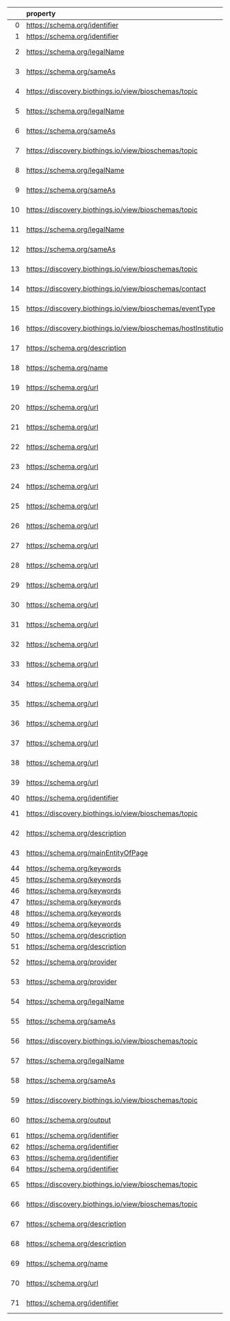 |    | property                                                       | Reference profile                                                  | Evaluated entity                                                                                   |
|---:|:---------------------------------------------------------------|:-------------------------------------------------------------------|:---------------------------------------------------------------------------------------------------|
|  0 | https://schema.org/identifier                                  | https://bioschemas.org/profiles/Dataset/1.0-RELEASE                | https://www.genenames.org/data/gene-symbol-report/#data-set                                        |
|  1 | https://schema.org/identifier                                  | https://bioschemas.org/profiles/Dataset/1.0-RELEASE                | https://www.genenames.org/data/genegroup/#data-set                                                 |
|  2 | https://schema.org/legalName                                   | https://bioschemas.org/profiles/Organization/0.2-DRAFT-2019_07_19  | Neddf9cc3bbd745979d97d44c1051ab88                                                                  |
|  3 | https://schema.org/sameAs                                      | https://bioschemas.org/profiles/Organization/0.2-DRAFT-2019_07_19  | Neddf9cc3bbd745979d97d44c1051ab88                                                                  |
|  4 | https://discovery.biothings.io/view/bioschemas/topic           | https://bioschemas.org/profiles/Organization/0.2-DRAFT-2019_07_19  | Neddf9cc3bbd745979d97d44c1051ab88                                                                  |
|  5 | https://schema.org/legalName                                   | https://bioschemas.org/profiles/Organization/0.2-DRAFT-2019_07_19  | Na68fc29b73db4d1ca2582c2753bbc551                                                                  |
|  6 | https://schema.org/sameAs                                      | https://bioschemas.org/profiles/Organization/0.2-DRAFT-2019_07_19  | Na68fc29b73db4d1ca2582c2753bbc551                                                                  |
|  7 | https://discovery.biothings.io/view/bioschemas/topic           | https://bioschemas.org/profiles/Organization/0.2-DRAFT-2019_07_19  | Na68fc29b73db4d1ca2582c2753bbc551                                                                  |
|  8 | https://schema.org/legalName                                   | https://bioschemas.org/profiles/Organization/0.2-DRAFT-2019_07_19  | N89bbbd9f39624920ae866d11fbfcebab                                                                  |
|  9 | https://schema.org/sameAs                                      | https://bioschemas.org/profiles/Organization/0.2-DRAFT-2019_07_19  | N89bbbd9f39624920ae866d11fbfcebab                                                                  |
| 10 | https://discovery.biothings.io/view/bioschemas/topic           | https://bioschemas.org/profiles/Organization/0.2-DRAFT-2019_07_19  | N89bbbd9f39624920ae866d11fbfcebab                                                                  |
| 11 | https://schema.org/legalName                                   | https://bioschemas.org/profiles/Organization/0.2-DRAFT-2019_07_19  | N2721e76fe8bb41dba9103d7ca6b60488                                                                  |
| 12 | https://schema.org/sameAs                                      | https://bioschemas.org/profiles/Organization/0.2-DRAFT-2019_07_19  | N2721e76fe8bb41dba9103d7ca6b60488                                                                  |
| 13 | https://discovery.biothings.io/view/bioschemas/topic           | https://bioschemas.org/profiles/Organization/0.2-DRAFT-2019_07_19  | N2721e76fe8bb41dba9103d7ca6b60488                                                                  |
| 14 | https://discovery.biothings.io/view/bioschemas/contact         | https://bioschemas.org/profiles/Event/0.2-DRAFT-2019_06_14         | https://tess.elixir-europe.org/events/1st-international-conference-on-fair-digital-objects-fdo2022 |
| 15 | https://discovery.biothings.io/view/bioschemas/eventType       | https://bioschemas.org/profiles/Event/0.2-DRAFT-2019_06_14         | https://tess.elixir-europe.org/events/1st-international-conference-on-fair-digital-objects-fdo2022 |
| 16 | https://discovery.biothings.io/view/bioschemas/hostInstitution | https://bioschemas.org/profiles/Event/0.2-DRAFT-2019_06_14         | https://tess.elixir-europe.org/events/1st-international-conference-on-fair-digital-objects-fdo2022 |
| 17 | https://schema.org/description                                 | https://bioschemas.org/profiles/ComputationalTool/1.0-RELEASE      | https://bio.tools/blast                                                                            |
| 18 | https://schema.org/name                                        | https://bioschemas.org/profiles/ComputationalTool/1.0-RELEASE      | https://bio.tools/blast                                                                            |
| 19 | https://schema.org/url                                         | https://bioschemas.org/profiles/ComputationalTool/1.0-RELEASE      | https://bio.tools/blast                                                                            |
| 20 | https://schema.org/url                                         | https://bioschemas.org/profiles/ChemicalSubstance/0.4-RELEASE      | https://nanocommons.github.io/identifiers/registry#ERM00000582                                     |
| 21 | https://schema.org/url                                         | https://bioschemas.org/profiles/ChemicalSubstance/0.4-RELEASE      | https://nanocommons.github.io/identifiers/registry#ERM00000083                                     |
| 22 | https://schema.org/url                                         | https://bioschemas.org/profiles/ChemicalSubstance/0.4-RELEASE      | https://nanocommons.github.io/identifiers/registry#ERM00000090                                     |
| 23 | https://schema.org/url                                         | https://bioschemas.org/profiles/ChemicalSubstance/0.4-RELEASE      | https://nanocommons.github.io/identifiers/registry#ERM00000584                                     |
| 24 | https://schema.org/url                                         | https://bioschemas.org/profiles/ChemicalSubstance/0.4-RELEASE      | https://nanocommons.github.io/identifiers/registry#ERM000000837                                    |
| 25 | https://schema.org/url                                         | https://bioschemas.org/profiles/ChemicalSubstance/0.4-RELEASE      | https://nanocommons.github.io/identifiers/registry#ERM00000086                                     |
| 26 | https://schema.org/url                                         | https://bioschemas.org/profiles/ChemicalSubstance/0.4-RELEASE      | https://nanocommons.github.io/identifiers/registry#ERM00000063                                     |
| 27 | https://schema.org/url                                         | https://bioschemas.org/profiles/ChemicalSubstance/0.4-RELEASE      | https://nanocommons.github.io/identifiers/registry#ERM00000061                                     |
| 28 | https://schema.org/url                                         | https://bioschemas.org/profiles/ChemicalSubstance/0.4-RELEASE      | https://nanocommons.github.io/identifiers/registry#ERM00000325                                     |
| 29 | https://schema.org/url                                         | https://bioschemas.org/profiles/ChemicalSubstance/0.4-RELEASE      | https://nanocommons.github.io/identifiers/registry#ERM00000064                                     |
| 30 | https://schema.org/url                                         | https://bioschemas.org/profiles/ChemicalSubstance/0.4-RELEASE      | https://nanocommons.github.io/identifiers/registry#ERM00000583                                     |
| 31 | https://schema.org/url                                         | https://bioschemas.org/profiles/ChemicalSubstance/0.4-RELEASE      | https://nanocommons.github.io/identifiers/registry#ERM00000089                                     |
| 32 | https://schema.org/url                                         | https://bioschemas.org/profiles/ChemicalSubstance/0.4-RELEASE      | https://nanocommons.github.io/identifiers/registry#ERM00000085                                     |
| 33 | https://schema.org/url                                         | https://bioschemas.org/profiles/ChemicalSubstance/0.4-RELEASE      | https://nanocommons.github.io/identifiers/registry#ERM00000060                                     |
| 34 | https://schema.org/url                                         | https://bioschemas.org/profiles/ChemicalSubstance/0.4-RELEASE      | https://nanocommons.github.io/identifiers/registry#ERM00000067                                     |
| 35 | https://schema.org/url                                         | https://bioschemas.org/profiles/ChemicalSubstance/0.4-RELEASE      | https://nanocommons.github.io/identifiers/registry#ERM00000088                                     |
| 36 | https://schema.org/url                                         | https://bioschemas.org/profiles/ChemicalSubstance/0.4-RELEASE      | https://nanocommons.github.io/identifiers/registry#ERM00000062                                     |
| 37 | https://schema.org/url                                         | https://bioschemas.org/profiles/ChemicalSubstance/0.4-RELEASE      | https://nanocommons.github.io/identifiers/registry#ERM00000084                                     |
| 38 | https://schema.org/url                                         | https://bioschemas.org/profiles/ChemicalSubstance/0.4-RELEASE      | https://nanocommons.github.io/identifiers/registry#ERM00000066                                     |
| 39 | https://schema.org/url                                         | https://bioschemas.org/profiles/ChemicalSubstance/0.4-RELEASE      | https://nanocommons.github.io/identifiers/registry#ERM00000065                                     |
| 40 | https://schema.org/identifier                                  | https://bioschemas.org/profiles/Dataset/1.0-RELEASE                | https://www.bgee.org/                                                                              |
| 41 | https://discovery.biothings.io/view/bioschemas/topic           | https://bioschemas.org/profiles/Organization/0.2-DRAFT-2019_07_19  | https://biocomputingup.it/#Organization                                                            |
| 42 | https://schema.org/description                                 | https://bioschemas.org/profiles/Person/0.2-DRAFT-2019_07_19        | https://workflowhub.eu/people/9                                                                    |
| 43 | https://schema.org/mainEntityOfPage                            | https://bioschemas.org/profiles/Person/0.2-DRAFT-2019_07_19        | https://workflowhub.eu/people/9                                                                    |
| 44 | https://schema.org/keywords                                    | https://bioschemas.org/profiles/Dataset/1.0-RELEASE                | https://doi.org/10.5281/zenodo.5744302                                                             |
| 45 | https://schema.org/keywords                                    | https://bioschemas.org/profiles/Dataset/1.0-RELEASE                | https://doi.org/10.5281/zenodo.4609840                                                             |
| 46 | https://schema.org/keywords                                    | https://bioschemas.org/profiles/Dataset/1.0-RELEASE                | https://doi.org/10.5281/zenodo.4986068                                                             |
| 47 | https://schema.org/keywords                                    | https://bioschemas.org/profiles/Dataset/1.0-RELEASE                | https://doi.org/10.5281/zenodo.5744003                                                             |
| 48 | https://schema.org/keywords                                    | https://bioschemas.org/profiles/Dataset/1.0-RELEASE                | https://doi.org/10.5281/zenodo.7674574                                                             |
| 49 | https://schema.org/keywords                                    | https://bioschemas.org/profiles/Dataset/1.0-RELEASE                | https://doi.org/10.5281/zenodo.5744082                                                             |
| 50 | https://schema.org/description                                 | https://bioschemas.org/profiles/Dataset/1.0-RELEASE                | https://doi.org/10.5281/zenodo.6473305                                                             |
| 51 | https://schema.org/description                                 | https://bioschemas.org/profiles/Dataset/1.0-RELEASE                | https://doi.org/10.5281/zenodo.7335039                                                             |
| 52 | https://schema.org/provider                                    | https://bioschemas.org/profiles/DataCatalog/0.3-RELEASE-2019_07_01 | Nf663d23645164fcd9c5aa8dcfeb923ab                                                                  |
| 53 | https://schema.org/provider                                    | https://bioschemas.org/profiles/DataCatalog/0.3-RELEASE-2019_07_01 | N84dc1305e67f46ceb1434eca7017b7a0                                                                  |
| 54 | https://schema.org/legalName                                   | https://bioschemas.org/profiles/Organization/0.2-DRAFT-2019_07_19  | N941cd6fc252a4705b9f62ab29777f771                                                                  |
| 55 | https://schema.org/sameAs                                      | https://bioschemas.org/profiles/Organization/0.2-DRAFT-2019_07_19  | N941cd6fc252a4705b9f62ab29777f771                                                                  |
| 56 | https://discovery.biothings.io/view/bioschemas/topic           | https://bioschemas.org/profiles/Organization/0.2-DRAFT-2019_07_19  | N941cd6fc252a4705b9f62ab29777f771                                                                  |
| 57 | https://schema.org/legalName                                   | https://bioschemas.org/profiles/Organization/0.2-DRAFT-2019_07_19  | N085436a0153c4f41b3b6c41a23389daa                                                                  |
| 58 | https://schema.org/sameAs                                      | https://bioschemas.org/profiles/Organization/0.2-DRAFT-2019_07_19  | N085436a0153c4f41b3b6c41a23389daa                                                                  |
| 59 | https://discovery.biothings.io/view/bioschemas/topic           | https://bioschemas.org/profiles/Organization/0.2-DRAFT-2019_07_19  | N085436a0153c4f41b3b6c41a23389daa                                                                  |
| 60 | https://schema.org/output                                      | https://bioschemas.org/profiles/ComputationalWorkflow/1.0-RELEASE  | https://workflowhub.eu/workflows/18?version=1                                                      |
| 61 | https://schema.org/identifier                                  | https://bioschemas.org/profiles/Dataset/1.0-RELEASE                | https://www.genenames.org/data/gene-symbol-report/#data-set                                        |
| 62 | https://schema.org/identifier                                  | https://bioschemas.org/profiles/Dataset/1.0-RELEASE                | https://www.genenames.org/data/genegroup/#data-set                                                 |
| 63 | https://schema.org/identifier                                  | https://bioschemas.org/profiles/Dataset/1.0-RELEASE                | https://www.genenames.org/data/gene-symbol-report/#data-set                                        |
| 64 | https://schema.org/identifier                                  | https://bioschemas.org/profiles/Dataset/1.0-RELEASE                | https://www.genenames.org/data/genegroup/#data-set                                                 |
| 65 | https://discovery.biothings.io/view/bioschemas/topic           | https://bioschemas.org/profiles/Organization/0.2-DRAFT-2019_07_19  | https://biocomputingup.it/#Organization                                                            |
| 66 | https://discovery.biothings.io/view/bioschemas/topic           | https://bioschemas.org/profiles/Organization/0.2-DRAFT-2019_07_19  | https://biocomputingup.it/#Organization                                                            |
| 67 | https://schema.org/description                                 | https://bioschemas.org/profiles/DataCatalog/0.3-RELEASE-2019_07_01 | http://www.ensembl.org/#project                                                                    |
| 68 | https://schema.org/description                                 | https://bioschemas.org/profiles/ComputationalTool/1.0-RELEASE      | https://bio.tools/covidmine                                                                        |
| 69 | https://schema.org/name                                        | https://bioschemas.org/profiles/ComputationalTool/1.0-RELEASE      | https://bio.tools/covidmine                                                                        |
| 70 | https://schema.org/url                                         | https://bioschemas.org/profiles/ComputationalTool/1.0-RELEASE      | https://bio.tools/covidmine                                                                        |
| 71 | https://schema.org/identifier                                  | https://bioschemas.org/profiles/Dataset/1.0-RELEASE                | https://www.bgee.org/?page=species&amp;species_id=9606#expr-calls                                  |